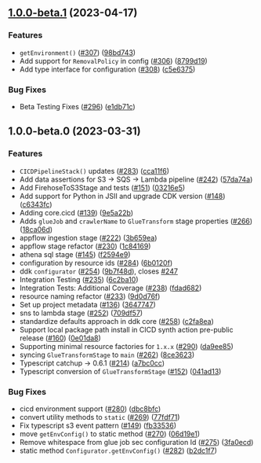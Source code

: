 
## [1.0.0-beta.1](https://github.com/awslabs/aws-ddk/compare/v1.0.0-beta.0...v1.0.0-beta.1) (2023-04-17)


### Features

* `getEnvironment()` ([#307](https://github.com/awslabs/aws-ddk/issues/307)) ([98bd743](https://github.com/awslabs/aws-ddk/commit/98bd74330d960bdc98ed03fdb72747a19aaa0818))
* Add support for `RemovalPolicy` in config ([#306](https://github.com/awslabs/aws-ddk/issues/306)) ([8799d19](https://github.com/awslabs/aws-ddk/commit/8799d19452704f16e9966fd1cab611e4f7a3357d))
* Add type interface for configuration ([#308](https://github.com/awslabs/aws-ddk/issues/308)) ([c5e6375](https://github.com/awslabs/aws-ddk/commit/c5e6375656068a8124a188d03b1b426a87c7e484))


### Bug Fixes

* Beta Testing Fixes ([#296](https://github.com/awslabs/aws-ddk/issues/296)) ([e1db71c](https://github.com/awslabs/aws-ddk/commit/e1db71c3bf9c7d3dfe503153f0a101cc8f44777e))

## 1.0.0-beta.0 (2023-03-31)


### Features

* `CICDPipelineStack()` updates ([#283](https://github.com/awslabs/aws-ddk/issues/283)) ([cca11f6](https://github.com/awslabs/aws-ddk/commit/cca11f6e7c0bd2c7ae0f0d7d03f0da0d0ed94ef9))
* Add data assertions for S3 -> SQS -> Lambda pipeline ([#242](https://github.com/awslabs/aws-ddk/issues/242)) ([57da74a](https://github.com/awslabs/aws-ddk/commit/57da74a2d6ef2ecca7d7e14a6a1fd3c110b7a334))
* Add FirehoseToS3Stage and tests ([#151](https://github.com/awslabs/aws-ddk/issues/151)) ([03216e5](https://github.com/awslabs/aws-ddk/commit/03216e568ffef8c12366b253b6b451c33c935971))
* Add support for Python in JSII and upgrade CDK version ([#148](https://github.com/awslabs/aws-ddk/issues/148)) ([c6343fc](https://github.com/awslabs/aws-ddk/commit/c6343fcd661e7dd157c1f3acbcc858472ccafecb))
* Adding core.cicd ([#139](https://github.com/awslabs/aws-ddk/issues/139)) ([9e5a22b](https://github.com/awslabs/aws-ddk/commit/9e5a22bad0148c71e76614ff79f9ad140b1ba56d))
* Adds `glueJob` and `crawlerName` to `GlueTransform` stage properties ([#266](https://github.com/awslabs/aws-ddk/issues/266)) ([18ca06d](https://github.com/awslabs/aws-ddk/commit/18ca06d9ee75ce552fdf8f7b6b86daf2fce2b459))
* appflow ingestion stage ([#222](https://github.com/awslabs/aws-ddk/issues/222)) ([3b659ea](https://github.com/awslabs/aws-ddk/commit/3b659ea7c542d8f20077b6adcdc1ba52a108ee6d))
* appflow stage refactor ([#230](https://github.com/awslabs/aws-ddk/issues/230)) ([1c84169](https://github.com/awslabs/aws-ddk/commit/1c84169efa70153214b538df44fab4c2e731da72))
* athena sql stage ([#145](https://github.com/awslabs/aws-ddk/issues/145)) ([f2594e9](https://github.com/awslabs/aws-ddk/commit/f2594e986a41d0ab7c7042666754b7b78868549e))
* configuration by resource ids ([#284](https://github.com/awslabs/aws-ddk/issues/284)) ([6b0120f](https://github.com/awslabs/aws-ddk/commit/6b0120f67f56b5865471695d71ed887bc2f38e90))
* ddk `configurator` ([#254](https://github.com/awslabs/aws-ddk/issues/254)) ([9b7f48d](https://github.com/awslabs/aws-ddk/commit/9b7f48dc5bb8190d56b3ed38b799e7b28d3c77e7)), closes [#247](https://github.com/awslabs/aws-ddk/issues/247)
* Integration Testing ([#235](https://github.com/awslabs/aws-ddk/issues/235)) ([6c2ba10](https://github.com/awslabs/aws-ddk/commit/6c2ba109bdab7e0536efbcbb766fc4374a259b92))
* Integration Tests: Additional Coverage ([#238](https://github.com/awslabs/aws-ddk/issues/238)) ([fdad682](https://github.com/awslabs/aws-ddk/commit/fdad682ff58be8b8a7d7fa46bc72c607fdc99b90))
* resource naming refactor ([#233](https://github.com/awslabs/aws-ddk/issues/233)) ([9d0d76f](https://github.com/awslabs/aws-ddk/commit/9d0d76fa1536ceab3f698c95421bd4973734858f))
* Set up project metadata ([#136](https://github.com/awslabs/aws-ddk/issues/136)) ([3647747](https://github.com/awslabs/aws-ddk/commit/3647747883a25b2f7236e96d77b23866a45bef1e))
* sns to lambda stage ([#252](https://github.com/awslabs/aws-ddk/issues/252)) ([709df57](https://github.com/awslabs/aws-ddk/commit/709df577a23456046a6068b56136d0e2dc99ff60))
* standardize defaults approach in ddk core ([#258](https://github.com/awslabs/aws-ddk/issues/258)) ([c2fa8ea](https://github.com/awslabs/aws-ddk/commit/c2fa8ea402333b41f9efb6d2b5f348d32b8ae603))
* Support local package path install in CICD synth action pre-public release ([#160](https://github.com/awslabs/aws-ddk/issues/160)) ([0e01da8](https://github.com/awslabs/aws-ddk/commit/0e01da88dfd9748b61ce93a8ed320d1a52819ebe))
* Supporting minimal resource factories  for `1.x.x` ([#290](https://github.com/awslabs/aws-ddk/issues/290)) ([da9ee85](https://github.com/awslabs/aws-ddk/commit/da9ee85fa9f75d85deddf098049ffbaf379a4881))
* syncing `GlueTransformStage` to `main` ([#262](https://github.com/awslabs/aws-ddk/issues/262)) ([8ce3623](https://github.com/awslabs/aws-ddk/commit/8ce3623be1ad0ee9d0249d03da4f74b1f4aef729))
* Typescript catchup -> 0.6.1 ([#214](https://github.com/awslabs/aws-ddk/issues/214)) ([a7bc0cc](https://github.com/awslabs/aws-ddk/commit/a7bc0cccd64639bceb611058b8243208b7d9b3b5))
* Typescript conversion  of `GlueTransformStage` ([#152](https://github.com/awslabs/aws-ddk/issues/152)) ([041ad13](https://github.com/awslabs/aws-ddk/commit/041ad131df0431da5fe452c4d59a7d5c99304a44))


### Bug Fixes

* cicd environment support ([#280](https://github.com/awslabs/aws-ddk/issues/280)) ([dbc8bfc](https://github.com/awslabs/aws-ddk/commit/dbc8bfc92fc609e6f1e20d50a11b9398cbd8f0c0))
* convert utility methods to `static` ([#269](https://github.com/awslabs/aws-ddk/issues/269)) ([77fdf71](https://github.com/awslabs/aws-ddk/commit/77fdf7191ffd9a6e309c12cec97679547b4ac148))
* Fix typescript s3 event pattern ([#149](https://github.com/awslabs/aws-ddk/issues/149)) ([fb33536](https://github.com/awslabs/aws-ddk/commit/fb33536bcbbdc5ca3f98a90e915cae5c5194a14b))
* move `getEnvConfig()` to static method ([#270](https://github.com/awslabs/aws-ddk/issues/270)) ([06d19e1](https://github.com/awslabs/aws-ddk/commit/06d19e1e335479a3be23b74578125f40c6752501))
* Remove whitespace from glue job sec configuration Id ([#275](https://github.com/awslabs/aws-ddk/issues/275)) ([3fa0ecd](https://github.com/awslabs/aws-ddk/commit/3fa0ecd11583d43bf4b79c4c79ceca6b19fb941c))
* static method `Configurator.getEnvConfig()` ([#282](https://github.com/awslabs/aws-ddk/issues/282)) ([b2dc1f7](https://github.com/awslabs/aws-ddk/commit/b2dc1f70fc5c9f4da81983b1ecda66486263c872))


